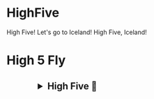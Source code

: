 # HighFive
High Five! Let's go to Iceland! High Five, Iceland!

# High 5 Fly  

<h2>
<ul>
           <ul>
                      <details>
                                 <summary>High Five 🙌</summary>
                                 <p>
                                            <ul>
                                                       <details>
                                                                  <summary>Let's Fly! 🛩</summary>
                                                                  <ul>
                                                                             <p>✈️🛫🛩🛬🌍🌎🌏🪐✨🌌</p>
                                                                  </ul>
                                                       </details>
                                            </ul>
                                 </p>
                      </details>
           </ul>
</ul>
</h2>

